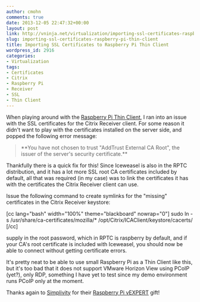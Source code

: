 ```yaml
---
author: cmohn
comments: true
date: 2013-12-05 22:47:32+00:00
layout: post
link: http://vninja.net/virtualization/importing-ssl-certificates-raspberry-pi-thin-client/
slug: importing-ssl-certificates-raspberry-pi-thin-client
title: Importing SSL Certificates to Raspberry Pi Thin Client
wordpress_id: 2916
categories:
- Virtualization
tags:
- Certificates
- Citrix
- Raspberry Pi
- Receiver
- SSL
- Thin Client
---
```


When playing around with the [Raspberry Pi Thin Client](http://rpitc.blogspot.com), I ran into an issue with the SSL certificates for the Citrix Receiver client. For some reason it didn't want to play with the certificates installed on the server side, and popped the following error message:


<blockquote>**You have not chosen to trust "AddTrust External CA Root", the issuer of the server's security certificate.**</blockquote>


Thankfully there is a quick fix for this! Since Iceweasel is also in the RPTC distribution, and it has a lot more SSL root CA certificates included by default, all that was required (in my case) was to link the certificates it has with the certificates the Citrix Receiver client can use.

Issue the following command to create symlinks for the "missing" certificates in the Citrix Receiver keystore:

[cc lang="bash" width="100%" theme="blackboard" nowrap="0"]
sudo ln -s /usr/share/ca-certificates/mozilla/* /opt/Citrix/ICAClient/keystore/cacerts/
[/cc]

supply in the root password, which in RPTC is raspberry by default, and if your CA's root certificate is included with Iceweasel, you should now be able to connect without getting certificate errors.

It's pretty neat to be able to use small Raspberry Pi as a Thin Client like this, but it's too bad that it does not support VMware Horizon View using PCoIP (yet?), only RDP, something I have yet to test since my demo environment runs PCoIP only at the moment.

Thanks again to [Simplivity](http://www.simplivity.com) for their [Raspberry Pi vEXPERT](http://simplivity.sites.hubspot.com/register-for-your-vexpert-raspberry-pi) gift!
